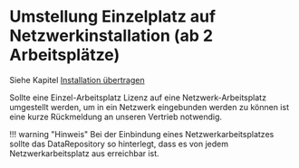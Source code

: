 # Umstellung Einzelplatz auf Netzwerkinstallation (ab 2 Arbeitsplätze)

Siehe Kapitel [Installation übertragen](/setup/installation-uebertragen)


Sollte eine Einzel-Arbeitsplatz Lizenz auf eine Netzwerk-Arbeitsplatz umgestellt werden, um in ein Netzwerk eingebunden werden zu können ist eine kurze Rückmeldung an unseren Vertrieb notwendig.


!!! warning "Hinweis"
    Bei der Einbindung eines Netzwerkarbeitsplatzes sollte das DataRepository so hinterlegt, dass es von jedem Netzwerkarbeitsplatz aus erreichbar ist.
    